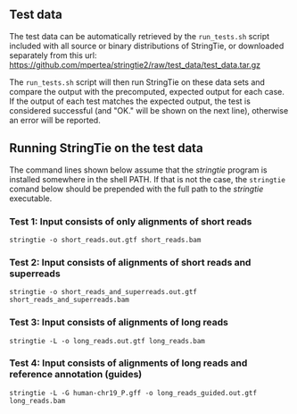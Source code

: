 ## Test data

The test data can be automatically retrieved by the `run_tests.sh` script included 
with all source or binary distributions of StringTie, or downloaded separately from this url:
https://github.com/mpertea/stringtie2/raw/test_data/test_data.tar.gz

The `run_tests.sh` script will then run StringTie on these data sets and compare the output with the 
precomputed, expected output for each case. If the output of each test matches the 
expected output, the test is considered successful (and "OK." will be shown on the next line), 
otherwise an error will be reported.

## Running StringTie on the test data

The command lines shown below assume that the _stringtie_ program is installed somewhere in the shell PATH. If that is not the case, the `stringtie` comand below should be prepended with the full path to the _stringtie_ executable.

### Test 1: Input consists of only alignments of short reads

```
stringtie -o short_reads.out.gtf short_reads.bam
```

### Test 2: Input consists of alignments of short reads and superreads

```
stringtie -o short_reads_and_superreads.out.gtf short_reads_and_superreads.bam
```
    
### Test 3: Input consists of alignments of long reads

```
stringtie -L -o long_reads.out.gtf long_reads.bam
```
    
### Test 4: Input consists of alignments of long reads and reference annotation (guides)

```
stringtie -L -G human-chr19_P.gff -o long_reads_guided.out.gtf long_reads.bam
```
